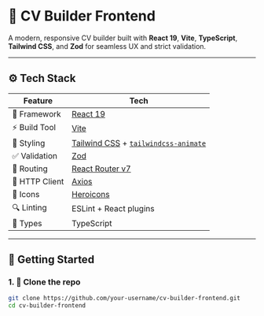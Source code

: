 # 💼 CV Builder Frontend

A modern, responsive CV builder built with **React 19**, **Vite**, **TypeScript**, **Tailwind CSS**, and **Zod** for seamless UX and strict validation.

---

## ⚙️ Tech Stack

| Feature           | Tech                                      |
|-------------------|-------------------------------------------|
| 🧠 Framework       | [React 19](https://react.dev/)             |
| ⚡ Build Tool      | [Vite](https://vitejs.dev/)                |
| 🎨 Styling         | [Tailwind CSS](https://tailwindcss.com/) + [`tailwindcss-animate`](https://github.com/jamiebuilds/tailwindcss-animate) |
| ✅ Validation      | [Zod](https://zod.dev/)                    |
| 🔀 Routing         | [React Router v7](https://reactrouter.com/) |
| 📡 HTTP Client     | [Axios](https://axios-http.com/)          |
| 🧩 Icons           | [Heroicons](https://heroicons.com/)        |
| 🔍 Linting         | ESLint + React plugins                    |
| 📘 Types           | TypeScript                                |

---

## 🚀 Getting Started

### 1. 🔗 Clone the repo

```bash
git clone https://github.com/your-username/cv-builder-frontend.git
cd cv-builder-frontend
